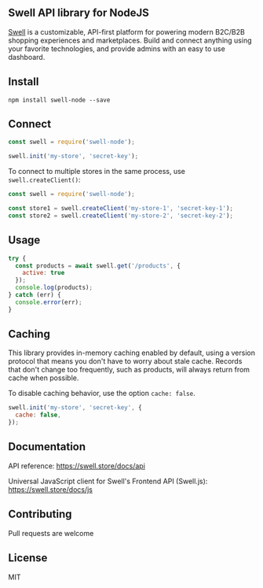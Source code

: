 ## Swell API library for NodeJS

[Swell](https://www.swell.is) is a customizable, API-first platform for powering modern B2C/B2B shopping experiences and marketplaces. Build and connect anything using your favorite technologies, and provide admins with an easy to use dashboard.

## Install

    npm install swell-node --save

## Connect

```javascript
const swell = require('swell-node');

swell.init('my-store', 'secret-key');
```

To connect to multiple stores in the same process, use `swell.createClient()`:

```javascript
const swell = require('swell-node');

const store1 = swell.createClient('my-store-1', 'secret-key-1');
const store2 = swell.createClient('my-store-2', 'secret-key-2');
```

## Usage

```javascript
try {
  const products = await swell.get('/products', {
    active: true
  });
  console.log(products);
} catch (err) {
  console.error(err);
}
```

## Caching

This library provides in-memory caching enabled by default, using a version protocol that means you don't have to worry about stale cache. Records that don't change too frequently, such as products, will always return from cache when possible.

To disable caching behavior, use the option `cache: false`.

```javascript
swell.init('my-store', 'secret-key', {
  cache: false,
});
```

## Documentation

API reference: https://swell.store/docs/api

Universal JavaScript client for Swell's Frontend API (Swell.js): https://swell.store/docs/js

## Contributing

Pull requests are welcome

## License

MIT
